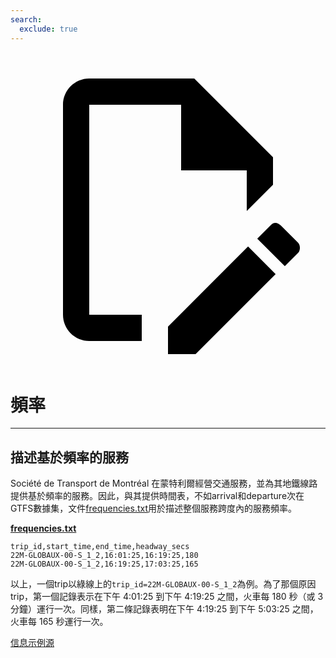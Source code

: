 ```yaml
---
search:
  exclude: true
---
```

<a class="pencil-link" href="https://github.com/MobilityData/gtfs.org/edit/main/docs/schedule/examples/frequencies.md" title="Edit this page" target="_blank">
    <svg class="pencil" xmlns="http://www.w3.org/2000/svg" viewBox="0 0 24 24"><path d="M10 20H6V4h7v5h5v3.1l2-2V8l-6-6H6c-1.1 0-2 .9-2 2v16c0 1.1.9 2 2 2h4v-2m10.2-7c.1 0 .3.1.4.2l1.3 1.3c.2.2.2.6 0 .8l-1 1-2.1-2.1 1-1c.1-.1.2-.2.4-.2m0 3.9L14.1 23H12v-2.1l6.1-6.1 2.1 2.1Z"></path></svg>
</a>

# 頻率

<hr/>

## 描述基於頻率的服務

Société de Transport de Montréal 在蒙特利爾經營交通服務，並為其地鐵線路提供基於頻率的服務。因此，與其提供時間表，不如arrival和departure次在GTFS數據集，文件[frequencies.txt](../../reference/#frequenciestxt)用於描述整個服務跨度內的服務頻率。

[**frequencies.txt**](../../reference/#frequenciestxt)

    trip_id,start_time,end_time,headway_secs
    22M-GLOBAUX-00-S_1_2,16:01:25,16:19:25,180
    22M-GLOBAUX-00-S_1_2,16:19:25,17:03:25,165

以上，一個trip以綠線上的`trip_id=22M-GLOBAUX-00-S_1_2`為例。為了那個原因trip，第一個記錄表示在下午 4:01:25 到下午 4:19:25 之間，火車每 180 秒（或 3 分鐘）運行一次。同樣，第二條記錄表明在下午 4:19:25 到下午 5:03:25 之間，火車每 165 秒運行一次。

[信息示例源](https://www.stm.info/en/about/developers)
